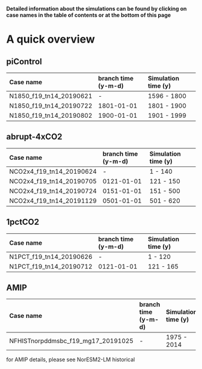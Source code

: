 **Detailed information about the simulations can be found by clicking on case names in the table of contents or at the bottom of this page**

# A quick overview


## piControl

| Case name |  branch time (y-m-d) | Simulation time (y) |   
| :--- | :--- |   :--- | 
|N1850_f19_tn14_20190621|  -  | 1596 - 1800  |
|N1850_f19_tn14_20190722|  1801-01-01  | 1801 - 1900  |
|N1850_f19_tn14_20190802|  1900-01-01  | 1901 - 1999  |


## abrupt-4xCO2

| Case name |  branch time (y-m-d) | Simulation time (y) |   
| :--- | :--- |   :--- | 
|NCO2x4_f19_tn14_20190624|  -  | 1 - 140 |
|NCO2x4_f19_tn14_20190705|  0121-01-01  | 121 - 150  |
|NCO2x4_f19_tn14_20190724|  0151-01-01  | 151 - 500  |
|NCO2x4_f19_tn14_20191129|  0501-01-01  | 501 - 620  |


## 1pctCO2

| Case name |  branch time (y-m-d) | Simulation time (y) |   
| :--- | :--- |   :--- | 
|N1PCT_f19_tn14_20190626|  -  | 1 - 120 |
|N1PCT_f19_tn14_20190712|  0121-01-01  | 121 - 165  |


## AMIP
| Case name |  branch time (y-m-d) | Simulation time (y) |   
| :--- | :--- |   :--- | 
|NFHISTnorpddmsbc_f19_mg17_20191025|  -  | 1975 - 2014 |

for AMIP details, please see NorESM2-LM historical

